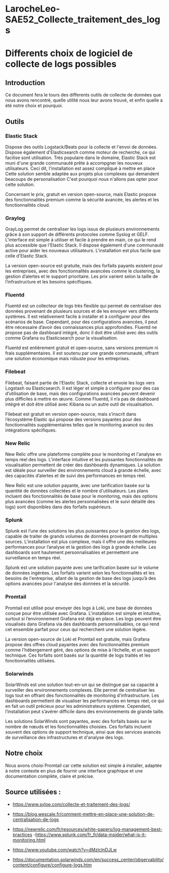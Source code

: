# LarocheLeo-SAE52_Collecte_traitement_des_logs

# Differents choix de logiciel de collecte de logs possibles 

## Introduction
Ce document fera le tours des differents outils de collecte de données que nous avons rencontré, quelle utilité nous leur avons trouvé, et enfin quelle a été notre choix et pourquoi.

## Outils 

### Elastic Stack

Dispose des outils Logstack/Beats pour la collecte et l'envoi de données. Dispose également d'Elasticsearch comme moteur de recherche, ce qui facilise sont utilisation. Très populaire dans le domaine, Elastic Stack est muni d'une grande communauté prête à accompgner les nouveux utilisateurs. Ceci dit, l'installation est assez compliqué à mettre en place Cette solution semble adaptée aux projets plus complexes qui demandent beacoups de personalisation C'est pourquoi nous n'allons pas opter pour cette solution.

Concernant le prix, gratuit en version open-source, mais Elastic propose des fonctionnalités premium comme la sécurité avancée, les alertes et les fonctionnalités cloud.

### Graylog

GrayLog permet de centraliser les logs issus de plusieurs environnements grâce à son support de différents protocoles comme Syslog et GELF. L'interface est simple à utiliser et facile à prendre en main, ce qui le rend plus accessible que l'Elastic Stack. Il dispose également d'une communauté active pour aider les nouveaux utilisateurs. L'installation est plus facile que celle d'Elastic Stack.

La version open-source est gratuite, mais des forfaits payants existent pour les entreprises, avec des fonctionnalités avancées comme le clustering, la gestion d’alertes et le support prioritaire. Les prix varient selon la taille de l’infrastructure et les besoins spécifiques.



### Fluentd

Fluentd est un collecteur de logs très flexible qui permet de centraliser des données provenant de plusieurs sources et de les envoyer vers différents systèmes. Il est relativement facile à installer et à configurer pour des scénarios de base. Cependant, pour des configurations avancées, il peut être nécessaire d’avoir des connaissances plus approfondies. Fluentd ne propose pas de dashboard intégré, donc il doit être utilisé avec des outils comme Grafana ou Elasticsearch pour la visualisation.

Fluentd est entièrement gratuit et open-source, sans versions premium ni frais supplémentaires. Il est soutenu par une grande communauté, offrant une solution économique mais robuste pour les entreprises.

### Filebeat

Filebeat, faisant partie de l’Elastic Stack, collecte et envoie les logs vers Logstash ou Elasticsearch. Il est léger et simple à configurer pour des cas d’utilisation de base, mais des configurations avancées peuvent devenir plus difficiles à mettre en œuvre. Comme Fluentd, il n’a pas de dashboard intégré et doit être utilisé avec Kibana ou un autre outil de visualisation.

Filebeat est gratuit en version open-source, mais s’inscrit dans l’écosystème Elastic qui propose des versions payantes pour des fonctionnalités supplémentaires telles que le monitoring avancé ou des intégrations spécifiques.


### New Relic

New Relic offre une plateforme complète pour le monitoring et l'analyse en temps réel des logs. L’interface intuitive et les puissantes fonctionnalités de visualisation permettent de créer des dashboards dynamiques. La solution est idéale pour surveiller des environnements cloud à grande échelle, avec des capacités d’alertes et de suivi des performances en temps réel.

New Relic est une solution payante, avec une tarification basée sur la quantité de données collectées et le nombre d'utilisateurs. Les plans incluent des fonctionnalités de base pour le monitoring, mais des options plus avancées (comme les alertes personnalisées et le suivi détaillé des logs) sont disponibles dans des forfaits supérieurs.


### Splunk

Splunk est l’une des solutions les plus puissantes pour la gestion des logs, capable de traiter de grands volumes de données provenant de multiples sources. L'installation est plus complexe, mais il offre une des meilleures performances pour l’analyse et la gestion des logs à grande échelle. Les dashboards sont hautement personnalisables et permettent une surveillance en temps réel.

Splunk est une solution payante avec une tarification basée sur le volume de données ingérées. Les forfaits varient selon les fonctionnalités et les besoins de l'entreprise, allant de la gestion de base des logs jusqu’à des options avancées pour l'analyse des données et la sécurité.


### Promtail

Promtail est utilisé pour envoyer des logs à Loki, une base de données conçue pour être utilisée avec Grafana. L'installation est simple et intuitive, surtout si l’environnement Grafana est déjà en place. Les logs peuvent être visualisés dans Grafana via des dashboards personnalisables, ce qui rend cet ensemble parfait pour ceux qui recherchent une solution légère.

La version open-source de Loki et Promtail est gratuite, mais Grafana propose des offres cloud payantes avec des fonctionnalités premium comme l'hébergement géré, des options de mise à l’échelle, et un support technique. Ces forfaits sont basés sur la quantité de logs traités et les fonctionnalités utilisées.


### Solarwinds

SolarWinds est une solution tout-en-un qui se distingue par sa capacité à surveiller des environnements complexes. Elle permet de centraliser les logs tout en offrant des fonctionnalités de monitoring d’infrastructure. Les dashboards permettent de visualiser les performances en temps réel, ce qui en fait un outil précieux pour les administrateurs système. Cependant, l’installation peut s’avérer difficile dans des environnements de grande taille.

Les solutions SolarWinds sont payantes, avec des forfaits basés sur le nombre de nœuds et les fonctionnalités choisies. Ces forfaits incluent souvent des options de support technique, ainsi que des services avancés de surveillance des infrastructures et d'analyse des logs.


## Notre choix

Nous avons choisi Promtail car cette solution est simple à installer, adaptée à notre contexte en plus de fournir une interface graphique et une documentation complète, claire et précise. 


## Source utilisées : 

- https://www.syloe.com/collecte-et-traitement-des-logs/

- https://blog.wescale.fr/comment-mettre-en-place-une-solution-de-centralisation-de-logs
- https://newrelic.com/fr/resources/white-papers/log-management-best-practices
-https://www.splunk.com/fr_fr/data-insider/what-is-it-monitoring.html
- https://www.youtube.com/watch?v=dMzlclnDJLw
- https://documentation.solarwinds.com/en/success_center/observability/content/configure/configure-logs.htm